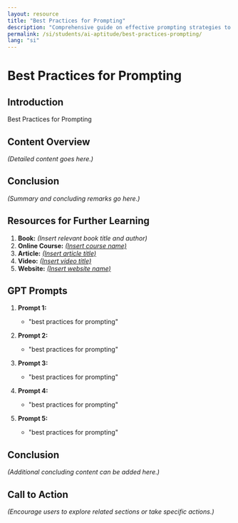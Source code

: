 ```yaml
---
layout: resource
title: "Best Practices for Prompting"
description: "Comprehensive guide on effective prompting strategies to maximize interactions with Generative AI tools."
permalink: /si/students/ai-aptitude/best-practices-prompting/
lang: "si"
---
```


# Best Practices for Prompting

## Introduction
Best Practices for Prompting

## Content Overview
*(Detailed content goes here.)*

## Conclusion
*(Summary and concluding remarks go here.)*

## Resources for Further Learning

1. **Book:** *(Insert relevant book title and author)*
2. **Online Course:** [*(Insert course name)*](#)
3. **Article:** [*(Insert article title)*](#)
4. **Video:** [*(Insert video title)*](#)
5. **Website:** [*(Insert website name)*](#)

## GPT Prompts

1. **Prompt 1:**
   - "best practices for prompting"

2. **Prompt 2:**
   - "best practices for prompting"

3. **Prompt 3:**
   - "best practices for prompting"

4. **Prompt 4:**
   - "best practices for prompting"

5. **Prompt 5:**
   - "best practices for prompting"

## Conclusion
*(Additional concluding content can be added here.)*

## Call to Action
*(Encourage users to explore related sections or take specific actions.)*
